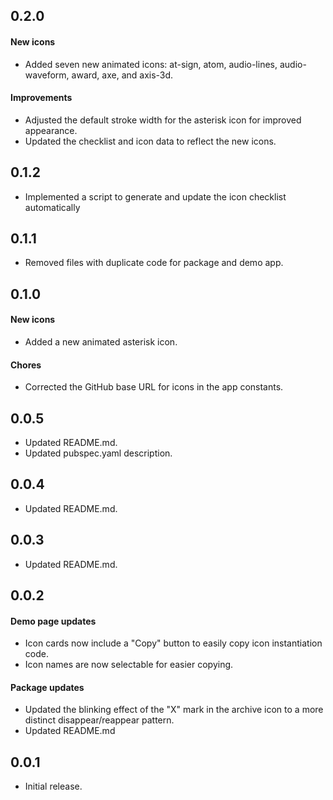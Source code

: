 ## 0.2.0

#### New icons

* Added seven new animated icons: at-sign, atom, audio-lines, audio-waveform, award, axe, and axis-3d.

#### Improvements

* Adjusted the default stroke width for the asterisk icon for improved appearance.
* Updated the checklist and icon data to reflect the new icons.

## 0.1.2

* Implemented a script to generate and update the icon checklist automatically

## 0.1.1

* Removed files with duplicate code for package and demo app.

## 0.1.0

#### New icons

* Added a new animated asterisk icon.

#### Chores

* Corrected the GitHub base URL for icons in the app constants.

## 0.0.5

* Updated README.md.
* Updated pubspec.yaml description.

## 0.0.4

* Updated README.md.

## 0.0.3

* Updated README.md.

## 0.0.2

#### Demo page updates

* Icon cards now include a "Copy" button to easily copy icon instantiation code.
* Icon names are now selectable for easier copying.

#### Package updates

* Updated the blinking effect of the "X" mark in the archive icon to a more distinct disappear/reappear pattern.
* Updated README.md

## 0.0.1

* Initial release.
